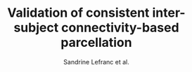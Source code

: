 ---
cat: gaia
subcat: architecture
bestof: false
author: Sandrine Lefranc et al.
title: Validation of consistent inter-subject connectivity-based parcellation
year: 2014
type: inproceedings
doi: 10.1109/ISBI.2014.6868022
booktitle: IEEE 11th International Symposium on Biomedical Imaging, ISBI 2014, April 29 - May 2, 2014, Beijing, Chin, Beijing, China
---